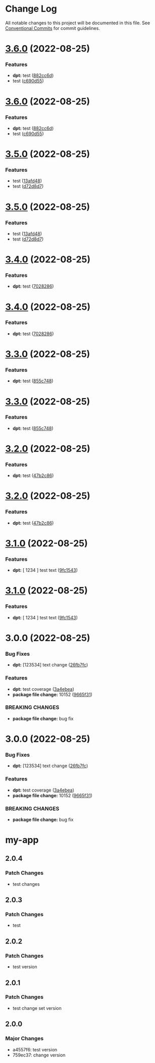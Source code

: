 # Change Log

All notable changes to this project will be documented in this file.
See [Conventional Commits](https://conventionalcommits.org) for commit guidelines.

# [3.6.0](https://github.com/sachin9785/react-app/compare/v3.5.0...v3.6.0) (2022-08-25)


### Features

* **dpt:** test ([882cc6d](https://github.com/sachin9785/react-app/commit/882cc6dc881215fe775d13265a80d3dbaa8207d9))
* test ([c690d55](https://github.com/sachin9785/react-app/commit/c690d55098618ce55314caab6f4f38f157b3422f))





# [3.6.0](https://github.com/sachin9785/react-app/compare/v3.5.0...v3.6.0) (2022-08-25)


### Features

* **dpt:** test ([882cc6d](https://github.com/sachin9785/react-app/commit/882cc6dc881215fe775d13265a80d3dbaa8207d9))
* test ([c690d55](https://github.com/sachin9785/react-app/commit/c690d55098618ce55314caab6f4f38f157b3422f))





# [3.5.0](https://github.com/sachin9785/react-app/compare/v3.4.0...v3.5.0) (2022-08-25)

### Features

- test ([13afd48](https://github.com/sachin9785/react-app/commit/13afd48a0a44450a87bfb42c80a37158f57ba6bd))
- test ([d72d8d7](https://github.com/sachin9785/react-app/commit/d72d8d79b4563babe4dbcd0f4c371e417c5e9300))

# [3.5.0](https://github.com/sachin9785/react-app/compare/v3.4.0...v3.5.0) (2022-08-25)

### Features

- test ([13afd48](https://github.com/sachin9785/react-app/commit/13afd48a0a44450a87bfb42c80a37158f57ba6bd))
- test ([d72d8d7](https://github.com/sachin9785/react-app/commit/d72d8d79b4563babe4dbcd0f4c371e417c5e9300))

# [3.4.0](https://github.com/sachin9785/react-app/compare/v3.3.0...v3.4.0) (2022-08-25)

### Features

- **dpt:** test ([7028286](https://github.com/sachin9785/react-app/commit/70282864f985224ff5529cd2310ed8a10b430f2a))

# [3.4.0](https://github.com/sachin9785/react-app/compare/v3.3.0...v3.4.0) (2022-08-25)

### Features

- **dpt:** test ([7028286](https://github.com/sachin9785/react-app/commit/70282864f985224ff5529cd2310ed8a10b430f2a))

# [3.3.0](https://github.com/sachin9785/react-app/compare/v3.2.0...v3.3.0) (2022-08-25)

### Features

- **dpt:** test ([855c748](https://github.com/sachin9785/react-app/commit/855c7489bb84fdecd2c511b4bd8f364741af3e18))

# [3.3.0](https://github.com/sachin9785/react-app/compare/v3.2.0...v3.3.0) (2022-08-25)

### Features

- **dpt:** test ([855c748](https://github.com/sachin9785/react-app/commit/855c7489bb84fdecd2c511b4bd8f364741af3e18))

# [3.2.0](https://github.com/sachin9785/react-app/compare/v3.1.0...v3.2.0) (2022-08-25)

### Features

- **dpt:** test ([47b2c86](https://github.com/sachin9785/react-app/commit/47b2c86de13f265b0ad70f0a9866a29b2ee19d3f))

# [3.2.0](https://github.com/sachin9785/react-app/compare/v3.1.0...v3.2.0) (2022-08-25)

### Features

- **dpt:** test ([47b2c86](https://github.com/sachin9785/react-app/commit/47b2c86de13f265b0ad70f0a9866a29b2ee19d3f))

# [3.1.0](https://github.com/sachin9785/react-app/compare/v3.0.0...v3.1.0) (2022-08-25)

### Features

- **dpt:** [ 1234 ] test text ([9fc1543](https://github.com/sachin9785/react-app/commit/9fc1543ba3db4e7bf12449105f5f2161e976e650))

# [3.1.0](https://github.com/sachin9785/react-app/compare/v3.0.0...v3.1.0) (2022-08-25)

### Features

- **dpt:** [ 1234 ] test text ([9fc1543](https://github.com/sachin9785/react-app/commit/9fc1543ba3db4e7bf12449105f5f2161e976e650))

# 3.0.0 (2022-08-25)

### Bug Fixes

- **dpt:** [123534] text change ([26fb7fc](https://github.com/sachin9785/react-app/commit/26fb7fce2951bfc84338a567779d990721f2677b))

### Features

- **dpt:** test coverage ([3a4ebea](https://github.com/sachin9785/react-app/commit/3a4ebead197d1ff508b1c59e9ec048d62e151336))
- **package file change:** 10152 ([9665f31](https://github.com/sachin9785/react-app/commit/9665f31525390c23ebdf29486aa7720f13631c1c))

### BREAKING CHANGES

- **package file change:** bug fix

# 3.0.0 (2022-08-25)

### Bug Fixes

- **dpt:** [123534] text change ([26fb7fc](https://github.com/sachin9785/react-app/commit/26fb7fce2951bfc84338a567779d990721f2677b))

### Features

- **dpt:** test coverage ([3a4ebea](https://github.com/sachin9785/react-app/commit/3a4ebead197d1ff508b1c59e9ec048d62e151336))
- **package file change:** 10152 ([9665f31](https://github.com/sachin9785/react-app/commit/9665f31525390c23ebdf29486aa7720f13631c1c))

### BREAKING CHANGES

- **package file change:** bug fix

# my-app

## 2.0.4

### Patch Changes

- test changes

## 2.0.3

### Patch Changes

- test

## 2.0.2

### Patch Changes

- test version

## 2.0.1

### Patch Changes

- test change set version

## 2.0.0

### Major Changes

- a4557f6: test version
- 759ec37: change version
